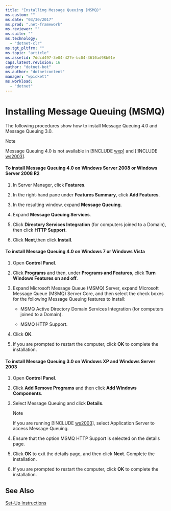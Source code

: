 ```yaml
---
title: "Installing Message Queuing (MSMQ)"
ms.custom: ""
ms.date: "03/30/2017"
ms.prod: ".net-framework"
ms.reviewer: ""
ms.suite: ""
ms.technology: 
  - "dotnet-clr"
ms.tgt_pltfrm: ""
ms.topic: "article"
ms.assetid: 7ddcd497-3e04-427e-bc04-3610ad98b01e
caps.latest.revision: 16
author: "dotnet-bot"
ms.author: "dotnetcontent"
manager: "wpickett"
ms.workload: 
  - "dotnet"
---
```

# Installing Message Queuing (MSMQ)
The following procedures show how to install Message Queuing 4.0 and Message Queuing 3.0.  
  
> [!NOTE]
>  Message Queuing 4.0 is not available in [!INCLUDE [wxp](../../../../includes/wxp-md.md)] and [!INCLUDE [ws2003](../../../../includes/ws2003-md.md)].  
  
#### To install Message Queuing 4.0 on Windows Server 2008 or Windows Server 2008 R2  
  
1.  In Server Manager, click **Features**.  
  
2.  In the right-hand pane under **Features Summary**, click **Add Features**.  
  
3.  In the resulting window, expand **Message Queuing**.  
  
4.  Expand **Message Queuing Services**.  
  
5.  Click **Directory Services Integration** (for computers joined to a Domain), then click **HTTP Support**.  
  
6.  Click **Next**,then click **Install**.  
  
#### To install Message Queuing 4.0 on Windows 7 or Windows Vista  
  
1.  Open **Control Panel**.  
  
2.  Click **Programs** and then, under **Programs and Features**, click **Turn Windows Features on and off**.  
  
3.  Expand Microsoft Message Queue (MSMQ) Server, expand Microsoft Message Queue (MSMQ) Server Core, and then select the check boxes for the following Message Queuing features to install:  
  
    -   MSMQ Active Directory Domain Services Integration (for computers joined to a Domain).  
  
    -   MSMQ HTTP Support.  
  
4.  Click **OK**.  
  
5.  If you are prompted to restart the computer, click **OK** to complete the installation.  
  
#### To install Message Queuing 3.0 on Windows XP and Windows Server 2003  
  
1. Open **Control Panel**.  
  
2. Click **Add Remove Programs** and then click **Add Windows Components**.  
  
3. Select Message Queuing and click **Details**.  
  
   > [!NOTE]
   >  If you are running [!INCLUDE [ws2003](../../../../includes/ws2003-md.md)], select Application Server to access Message Queuing.  
  
4. Ensure that the option MSMQ HTTP Support is selected on the details page.  
  
5. Click **OK** to exit the details page, and then click **Next**. Complete the installation.  
  
6. If you are prompted to restart the computer, click **OK** to complete the installation.  
  
## See Also  
 [Set-Up Instructions](../../../../docs/framework/wcf/samples/set-up-instructions.md)

